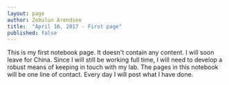 ```yaml
---
layout: page
author: Zebulun Arendsee
title:  "April 16, 2017 - First page"
published: false
---
```


This is my first notebook page. It doesn't contain any content. I will soon
leave for China. Since I will still be working full time, I will need to
develop a robust means of keeping in touch with my lab. The pages in this
notebook will be one line of contact. Every day I will post what I have done.
